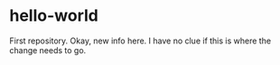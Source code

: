 # hello-world
First repository.
Okay, new info here.
I have no clue if this is where the change needs to go.
